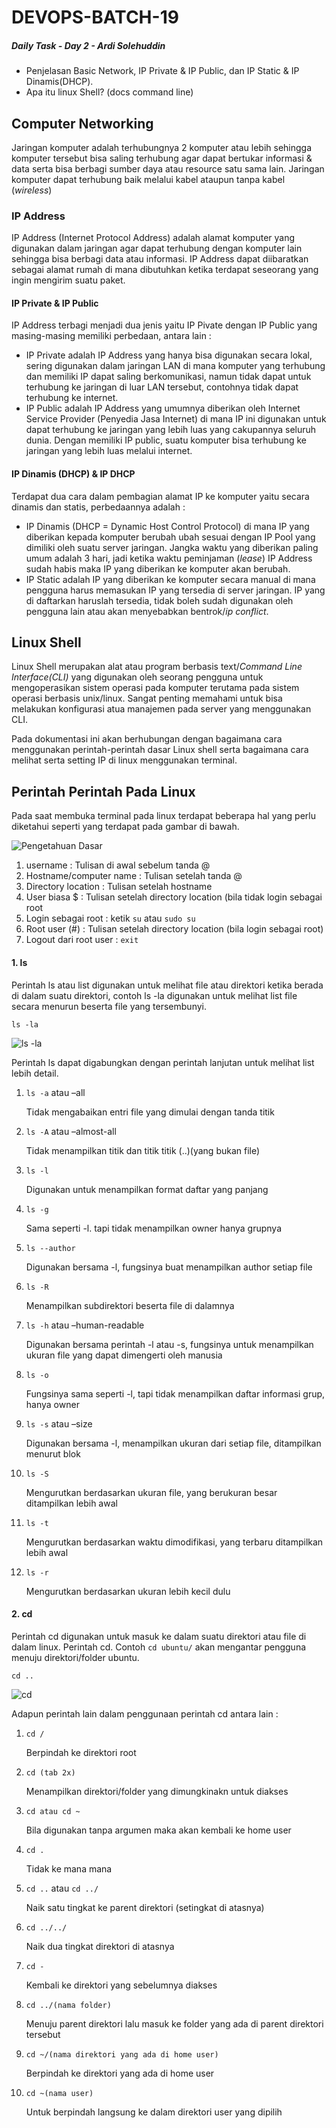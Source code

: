 # DEVOPS-BATCH-19
##### Daily Task - Day 2 - Ardi Solehuddin
-   Penjelasan Basic Network, IP Private & IP Public, dan IP Static & IP Dinamis(DHCP).
-   Apa itu linux Shell? (docs command line)

## Computer Networking
Jaringan komputer adalah terhubungnya 2 komputer atau lebih sehingga komputer tersebut bisa saling terhubung agar dapat bertukar informasi & data serta bisa berbagi sumber daya atau resource satu sama lain. Jaringan komputer dapat terhubung baik melalui kabel ataupun tanpa kabel (*wireless*)  
### IP Address
IP Address (Internet Protocol Address) adalah alamat komputer yang digunakan dalam jaringan agar dapat terhubung dengan komputer lain sehingga bisa berbagi data atau informasi. IP Address dapat diibaratkan sebagai alamat rumah di mana dibutuhkan ketika terdapat seseorang yang ingin mengirim suatu paket.  

#### IP Private & IP Public
IP Address terbagi menjadi dua jenis yaitu IP Pivate dengan IP  Public yang masing-masing memiliki perbedaan, antara lain :  
- IP Private adalah IP Address yang hanya bisa digunakan secara lokal, sering digunakan dalam jaringan LAN di mana komputer yang terhubung dan memiliki IP dapat saling berkomunikasi, namun tidak dapat untuk terhubung ke jaringan di luar LAN tersebut, contohnya tidak dapat terhubung ke internet.
- IP Public adalah IP Address yang umumnya diberikan oleh Internet Service Provider (Penyedia Jasa Internet) di mana IP ini digunakan untuk dapat terhubung ke jaringan yang lebih luas yang cakupannya seluruh dunia. Dengan memiliki IP public, suatu komputer bisa terhubung ke jaringan yang lebih luas melalui internet.

#### IP Dinamis (DHCP) & IP DHCP
Terdapat dua cara dalam pembagian alamat IP ke komputer yaitu secara dinamis dan statis, perbedaannya adalah :
- IP Dinamis (DHCP = Dynamic Host Control Protocol) di mana IP yang diberikan kepada komputer berubah ubah sesuai dengan IP Pool yang dimiliki oleh suatu server jaringan. Jangka waktu yang diberikan paling umum adalah 3 hari, jadi ketika waktu peminjaman (*lease*) IP Address sudah habis maka IP yang diberikan ke komputer akan berubah.
- IP Static adalah IP yang diberikan ke komputer secara manual di mana pengguna harus memasukan IP yang tersedia di server jaringan. IP yang di daftarkan haruslah tersedia, tidak boleh sudah digunakan oleh pengguna lain atau akan menyebabkan bentrok/*ip conflict*.

## Linux Shell
Linux Shell merupakan alat atau program berbasis text/*Command Line Interface(CLI)* yang digunakan oleh seorang pengguna untuk mengoperasikan sistem operasi pada komputer terutama pada sistem operasi berbasis unix/linux. Sangat penting memahami untuk bisa melakukan konfigurasi atua manajemen pada server yang menggunakan CLI. 

Pada dokumentasi ini akan berhubungan dengan bagaimana cara menggunakan perintah-perintah dasar Linux shell serta bagaimana cara melihat serta setting IP di linux menggunakan terminal. 
 
## Perintah Perintah Pada Linux
Pada saat membuka terminal pada linux terdapat beberapa hal yang perlu diketahui seperti yang terdapat pada gambar di bawah. 

![Pengetahuan Dasar](https://github.com/ardi2105/DEVOPS-BATCH-19/assets/151701736/530ed37b-c07a-4807-bdc6-21e8b8746022)

1. username : Tulisan di awal sebelum tanda @
2. Hostname/computer name : Tulisan setelah tanda @
3. Directory location : Tulisan setelah hostname
4. User biasa $ : Tulisan setelah directory location (bila tidak login sebagai root
5. Login sebagai root : ketik `su` atau `sudo su`
6. Root user (#) : Tulisan setelah directory location (bila login sebagai root)
7. Logout dari root user : `exit`

#### 1. ls
   Perintah ls atau list digunakan untuk melihat file atau direktori ketika berada di dalam suatu direktori, contoh ls -la digunakan untuk melihat list file secara menurun beserta file yang tersembunyi.  

    ls -la

   ![ls -la](https://github.com/ardi2105/DEVOPS-BATCH-19/assets/151701736/e509486b-dbb2-4f95-a568-94dc0433505e)

   Perintah ls dapat digabungkan dengan perintah lanjutan untuk melihat list lebih detail.
    
   1. `ls -a` atau –all
       
       Tidak mengabaikan entri file yang dimulai dengan tanda titik
   2. `ls -A` atau –almost-all

       Tidak menampilkan titik dan titik titik (..)(yang bukan file)
   3. `ls -l`

       Digunakan untuk menampilkan format daftar yang panjang
   4. `ls -g`

       Sama seperti -l. tapi tidak menampilkan owner hanya grupnya
   5. `ls --author`

       Digunakan bersama -l, fungsinya buat menampilkan author setiap file
   6. `ls -R`

       Menampilkan subdirektori beserta file di dalamnya
   7. `ls -h` atau –human-readable 

       Digunakan bersama perintah -l atau -s, fungsinya untuk menampilkan ukuran file yang dapat dimengerti oleh manusia
   8. `ls -o`

       Fungsinya sama seperti -l, tapi tidak menampilkan daftar informasi grup, hanya owner
   9. `ls -s` atau –size

       Digunakan bersama -l, menampilkan ukuran dari setiap file, ditampilkan menurut blok

  10. `ls -S`

      Mengurutkan berdasarkan ukuran file, yang berukuran besar ditampilkan lebih awal
  11. `ls -t`

       Mengurutkan berdasarkan waktu dimodifikasi, yang terbaru ditampilkan lebih awal
  12. `ls -r`

       Mengurutkan berdasarkan ukuran lebih kecil dulu

#### 2. cd
   Perintah cd digunakan untuk masuk ke dalam suatu direktori atau file di dalam linux. Perintah cd. Contoh `cd ubuntu/` akan mengantar pengguna menuju direktori/folder ubuntu.

    cd ..

   ![cd](https://github.com/ardi2105/DEVOPS-BATCH-19/assets/151701736/46fe5339-907d-431b-b6d7-3349a14514c8)

   Adapun perintah lain dalam penggunaan perintah cd antara lain :
   1. `cd /` 

      Berpindah ke direktori root
   2. `cd (tab 2x)`

      Menampilkan direktori/folder yang dimungkinakn untuk diakses
   3. `cd atau cd ~`

      Bila digunakan tanpa argumen maka akan kembali ke home user
   4. `cd .`

      Tidak ke mana mana
   5. `cd ..` atau `cd ../`

      Naik satu tingkat ke parent direktori (setingkat di atasnya)
   6. `cd ../../`

       Naik dua tingkat direktori di atasnya
   7. `cd -` 

       Kembali ke direktori yang sebelumnya diakses
   8. `cd ../(nama folder)`

       Menuju parent direktori lalu masuk ke folder yang ada di parent direktori tersebut
   9. `cd ~/(nama direktori yang ada di home user)`

       Berpindah ke direktori yang ada di home user
   10. `cd ~(nama user)`

       Untuk berpindah langsung ke dalam direktori user yang dipilih

